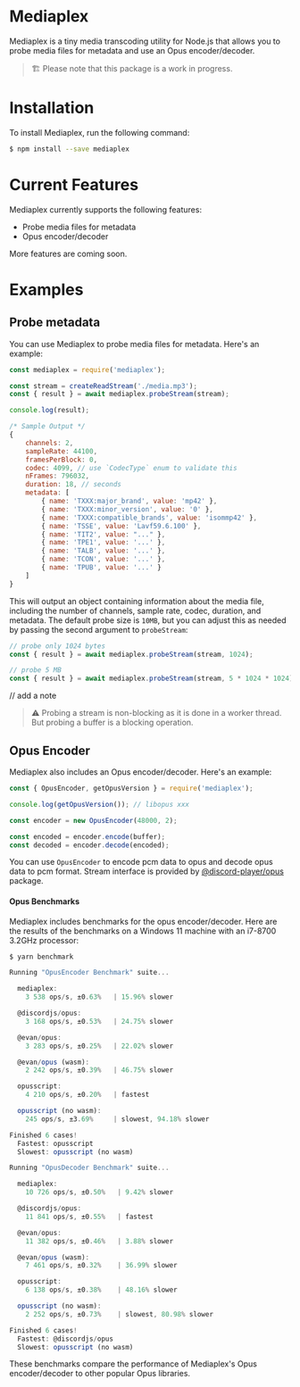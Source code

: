 # Mediaplex

Mediaplex is a tiny media transcoding utility for Node.js that allows you to probe media files for metadata and use an Opus encoder/decoder.

> 🏗️ Please note that this package is a work in progress.

# Installation

To install Mediaplex, run the following command:

```sh
$ npm install --save mediaplex
```

# Current Features

Mediaplex currently supports the following features:

- Probe media files for metadata
- Opus encoder/decoder

More features are coming soon.

# Examples

## Probe metadata

You can use Mediaplex to probe media files for metadata. Here's an example:

```js
const mediaplex = require('mediaplex');

const stream = createReadStream('./media.mp3');
const { result } = await mediaplex.probeStream(stream);

console.log(result);

/* Sample Output */
{
    channels: 2,
    sampleRate: 44100,
    framesPerBlock: 0,
    codec: 4099, // use `CodecType` enum to validate this
    nFrames: 796032,
    duration: 18, // seconds
    metadata: [
        { name: 'TXXX:major_brand', value: 'mp42' },
        { name: 'TXXX:minor_version', value: '0' },
        { name: 'TXXX:compatible_brands', value: 'isommp42' },
        { name: 'TSSE', value: 'Lavf59.6.100' },
        { name: 'TIT2', value: "..." },
        { name: 'TPE1', value: '...' },
        { name: 'TALB', value: '...' },
        { name: 'TCON', value: '...' },
        { name: 'TPUB', value: '...' }
    ]
}
```

This will output an object containing information about the media file, including the number of channels, sample rate, codec, duration, and metadata.
The default probe size is `10MB`, but you can adjust this as needed by passing the second argument to `probeStream`:

```js
// probe only 1024 bytes
const { result } = await mediaplex.probeStream(stream, 1024);

// probe 5 MB
const { result } = await mediaplex.probeStream(stream, 5 * 1024 * 1024);
```

// add a note

> ⚠️
> Probing a stream is non-blocking as it is done in a worker thread. But probing a buffer is a blocking operation.

## Opus Encoder

Mediaplex also includes an Opus encoder/decoder. Here's an example:

```js
const { OpusEncoder, getOpusVersion } = require('mediaplex');

console.log(getOpusVersion()); // libopus xxx

const encoder = new OpusEncoder(48000, 2);

const encoded = encoder.encode(buffer);
const decoded = encoder.decode(encoded);
```

You can use `OpusEncoder` to encode pcm data to opus and decode opus data to pcm format. Stream interface is provided by [@discord-player/opus](https://npm.im/@discord-player/opus) package.

#### Opus Benchmarks

Mediaplex includes benchmarks for the opus encoder/decoder. Here are the results of the benchmarks on a Windows 11 machine with an i7-8700 3.2GHz processor:

```js
$ yarn benchmark

Running "OpusEncoder Benchmark" suite...

  mediaplex:
    3 538 ops/s, ±0.63%   | 15.96% slower

  @discordjs/opus:
    3 168 ops/s, ±0.53%   | 24.75% slower

  @evan/opus:
    3 283 ops/s, ±0.25%   | 22.02% slower

  @evan/opus (wasm):
    2 242 ops/s, ±0.39%   | 46.75% slower

  opusscript:
    4 210 ops/s, ±0.20%   | fastest

  opusscript (no wasm):
    245 ops/s, ±3.69%     | slowest, 94.18% slower

Finished 6 cases!
  Fastest: opusscript
  Slowest: opusscript (no wasm)

Running "OpusDecoder Benchmark" suite...

  mediaplex:
    10 726 ops/s, ±0.50%   | 9.42% slower

  @discordjs/opus:
    11 841 ops/s, ±0.55%   | fastest

  @evan/opus:
    11 382 ops/s, ±0.46%   | 3.88% slower

  @evan/opus (wasm):
    7 461 ops/s, ±0.32%    | 36.99% slower

  opusscript:
    6 138 ops/s, ±0.38%    | 48.16% slower

  opusscript (no wasm):
    2 252 ops/s, ±0.73%    | slowest, 80.98% slower

Finished 6 cases!
  Fastest: @discordjs/opus
  Slowest: opusscript (no wasm)
```

These benchmarks compare the performance of Mediaplex's Opus encoder/decoder to other popular Opus libraries.
